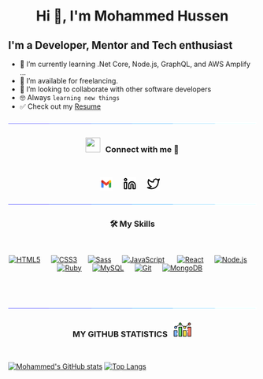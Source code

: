 <h1 align="center">Hi 👋, I'm Mohammed Hussen<a href="https://github.com/binhussen" target="blank"></a></h1>

## I'm a Developer, Mentor and Tech enthusiast

- 🌱 I’m currently learning .Net Core, Node.js, GraphQL, and AWS Amplify ...
- 🤝 I’m available for freelancing.
- 👯 I’m looking to collaborate with other software developers
- :nerd_face: Always `learning new things`
- ✅ Check out my <a rel="noopener" href="https://docs.google.com/document/d/16OfJStTs2U4wLbkDATVi5DX8BHEONNBQC7vT2ezq2Z8/edit?usp=sharing" target="blank">Resume</a>

![line](./img/line.gif)

<h3 align="center" > <img src="https://media.giphy.com/media/iY8CRBdQXODJSCERIr/giphy.gif" width="30" height="30" style="margin-right: 10px;">Connect with me 🤝 </h3>
<br />
<p align="center">
<a href="mailto:binhussens@gmail.com" target="_blank"><img  alt="Email" width="26px" src="./img/gmail.svg" style="padding-right:10px;" /></a>&nbsp;&nbsp;
<a href="https://linkedin.com/in/binhussen" target="_blank"><img  alt="LInkedin" width="26px" src="./img/linkedin-light.svg" style="padding-right:10px;" /></a>&nbsp;&nbsp;
<a href="https://twitter.com/binhussens" target="_blank"><img  alt="Twitter" width="26px" src="./img/twitter-light.svg" style="padding-right:10px;" /></a>
</p>

![line](./img/line.gif)

<h3 align="center">🛠️ My Skills</h3>
<br />

<p align="center">
  <a href="https://www.w3schools.com/html/" target="_blank"><img  alt="HTML5" width="26px" src="https://cdn.jsdelivr.net/gh/devicons/devicon/icons/html5/html5-original.svg" style="padding-right:10px;" /></a>&nbsp;&nbsp;
  <a href="https://www.w3schools.com/css/" target="_blank"><img alt="CSS3" width="26px" src="https://cdn.jsdelivr.net/gh/devicons/devicon/icons/css3/css3-original.svg" style="padding-right:10px;" /></a>&nbsp;&nbsp;
  <a href="https://sass-lang.com/" target="_blank"><img alt="Sass" width="26px" src="https://cdn.jsdelivr.net/gh/devicons/devicon/icons/sass/sass-original.svg" style="padding-right:10px;" /></a>&nbsp;&nbsp;
  <a href="https://www.javascript.com/" target="_blank"><img alt="JavaScript" width="26px" src="https://cdn.jsdelivr.net/gh/devicons/devicon/icons/javascript/javascript-original.svg" style="padding-right:10px;" /></a>
  <a href="https://sass-lang.com/" target="_blank"></a>&nbsp;&nbsp;
  <a href="https://reactjs.org/" target="_blank"><img alt="React" width="26px" src="https://cdn.jsdelivr.net/gh/devicons/devicon/icons/react/react-original.svg" style="padding-right:10px;" /></a>&nbsp;&nbsp;
  <a href="https://nodejs.org/" target="_blank"><img alt="Node.js" width="26px" src="https://cdn.jsdelivr.net/gh/devicons/devicon/icons/nodejs/nodejs-original.svg" style="padding-right:10px;" /></a>&nbsp;&nbsp;
  <a href="https://www.ruby-lang.org/en/" target="_blank"><img alt="Ruby" width="26px" src="https://cdn.jsdelivr.net/gh/devicons/devicon/icons/ruby/ruby-original.svg" style="padding-right:10px;" /></a>&nbsp;&nbsp;
  <a href="https://www.mysql.com/" target="_blank"><img alt="MySQL" width="26px" src="https://cdn.jsdelivr.net/gh/devicons/devicon/icons/mysql/mysql-original.svg" style="padding-right:10px;" /></a>&nbsp;&nbsp;
  <a href="https://git.com/" target="_blank"><img alt="Git" width="26px" src="https://cdn.jsdelivr.net/gh/devicons/devicon/icons/git/git-original.svg" style="padding-right:10px;" /></a>&nbsp;&nbsp;
  <a href="https://www.mongodb.com/" target="_blank"><img alt="MongoDB" width="26px" src="https://cdn.jsdelivr.net/gh/devicons/devicon/icons/mongodb/mongodb-original.svg" style="padding-right:10px;" /></a>
</p>


<br />
<br />

![line](./img/line.gif)

<h3 align="center">MY GITHUB STATISTICS &nbsp; <img src="./img/statistics.png" height="30" align="justify"/></h3>
<br />

[![Mohammed's GitHub stats](https://github-readme-stats.vercel.app/api?username=binhussen&count_private=true&hide_title=true&show_icons=true&hide_border=true&theme=nightowl&bg_color=161B22)](https://github.com/anuraghazra/github-readme-stats)
[![Top Langs](https://github-readme-stats.vercel.app/api/top-langs/?username=binhussen&card_width=250&langs_count=6&hide_border=true&layout=compact&theme=nightowl&bg_color=161B22)](https://github.com/anuraghazra/github-readme-stats)

[twitter]: https://twitter.com/binhussens
[linkedin]: https://linkedin.com/in/binhussen
